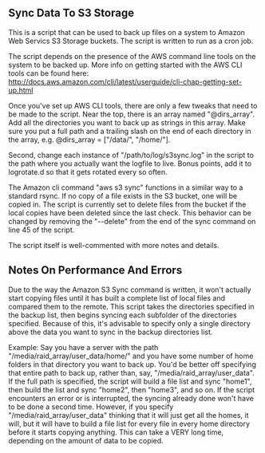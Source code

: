 Sync Data To S3 Storage
---------------------------------------

This is a script that can be used to back up files on a system to Amazon Web Servics S3 Storage buckets. The script is written to run as a cron job.

The script depends on the presence of the AWS command line tools on the system to be backed up. More info on getting started with the AWS CLI tools can be found here: http://docs.aws.amazon.com/cli/latest/userguide/cli-chap-getting-set-up.html

Once you've set up AWS CLI tools, there are only a few tweaks that need to be made to the script. Near the top, there is an array named "@dirs_array". Add all the directories you want to back up as strings in this array. Make sure you put a full path and a trailing slash on the end of each directory in the array, e.g. @dirs_array = ["/data/", "/home/"].

Second, change each instance of "/path/to/log/s3sync.log" in the script to the path where you actually want the logfile to live. Bonus points, add it to logrotate.d so that it gets rotated every so often.

The Amazon cli command "aws s3 sync" functions in a similar way to a standard rsync. If no copy of a file exists in the S3 bucket, one will be copied in. The script is currently set to delete files from the bucket if the local copies have been deleted since the last check. This behavior can be changed by removing the "--delete" from the end of the sync command on line 45 of the script.

The script itself is well-commented with more notes and details. 


Notes On Performance And Errors
--------------------------------------------

Due to the way the Amazon S3 Sync command is written, it won't actually start copying files until it has built a complete list of local files and compared them to the remote. This script takes the directories specified in the backup list, then begins syncing each subfolder of the directories specified. Because of this, it's advisable to specify only a single directory above the data you want to sync in the backup directories list.

Example: Say you have a server with the path "/media/raid_array/user_data/home/" and you have some number of home folders in that directory you want to back up. You'd be better off specifying that entire path to back up, rather than, say, "/media/raid_array/user_data". If the full path is specified, the script will build a file list and sync "home1", then build the list and sync "home2", then "home3", and so on. If the script encounters an error or is interrupted, the syncing already done won't have to be done a second time. However, if you specify "/media/raid_array/user_data" thinking that it will just get all the homes, it will, but it will have to build a file list for every file in every home directory before it starts copying anything. This can take a VERY long time, depending on the amount of data to be copied.